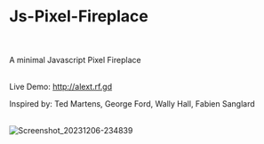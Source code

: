 # Js-Pixel-Fireplace<br><br>
A minimal Javascript Pixel Fireplace<br><br>

Live Demo: http://alext.rf.gd

Inspired by: Ted Martens, George Ford, Wally Hall, Fabien Sanglard<br><br>

![Screenshot_20231206-234839](https://github.com/lexterror/Js-Pixel-Fireplace/assets/16135535/27d01c03-d6fa-41d5-a140-7f750b8bbb4c)




